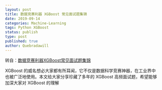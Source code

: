 ```yaml
---
layout: post
title: 数据竞赛利器 XGBoost 常见面试题集锦
date: 2019-09-14
categories: Machine-Learning
tags: Python XGBoost
status: publish
type: post
published: true
author: Quebradawill
---
```


﻿转自：[数据竞赛利器XGBoost常见面试题集锦](https://mp.weixin.qq.com/s?__biz=MzIyNjM2MzQyNg==&mid=2247485779&idx=1&sn=e77c36a34aadf9fef7d550765f5a7787&chksm=e870d81edf0751086268286be92992a87ab188b9e14e6d6a71244da76e21a500c7b1c8eb03be&mpshare=1&scene=1&srcid=&sharer_sharetime=1568469244829&sharer_shareid=2dcb22c16881cb29bab18eeac9dd2764&key=48945bec6f7dd4316c32f1394463c44acf4a96a82a9ce4ee8e1a191ec619662ad90b31cc215bb697f2b42d27eca0ec7a520d35c785e55015004d176fc17ec344f7af0af8f7d856e389407d049398302f&ascene=1&uin=MjQwMDA2NDE0Mw%3D%3D&devicetype=Windows+10&version=62060833&lang=en&pass_ticket=ilEUMHN5FzZ%2BLCR3yiIY6FmKQuEUXQJtsXQzZnoJ846AKyFTIM7JbuGT199ZbNPI)

XGBoost 的威名想必大家都有所耳闻，它不仅是数据科学竞赛神器，在工业界中也被广泛地使用。本文给大家分享珍藏了多年的 XGBoost 高频面试题，希望能够加深大家对 XGBoost 的理解
